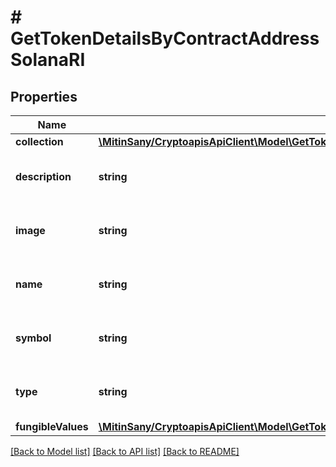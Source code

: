 # # GetTokenDetailsByContractAddressSolanaRI

## Properties

Name | Type | Description | Notes
------------ | ------------- | ------------- | -------------
**collection** | [**\MitinSany/CryptoapisApiClient\Model\GetTokenDetailsByContractAddressSolanaRICollection**](GetTokenDetailsByContractAddressSolanaRICollection.md) |  | [optional]
**description** | **string** | String representation of the token&#39;s description | [optional]
**image** | **string** | String representation of the token&#39;s image | [optional]
**name** | **string** | String representation of the token&#39;s name | [optional]
**symbol** | **string** | String representation of the token&#39;s symbol | [optional]
**type** | **string** | String representation of the token&#39;s type |
**fungibleValues** | [**\MitinSany/CryptoapisApiClient\Model\GetTokenDetailsByContractAddressSolanaRIFungibleValues**](GetTokenDetailsByContractAddressSolanaRIFungibleValues.md) |  | [optional]

[[Back to Model list]](../../README.md#models) [[Back to API list]](../../README.md#endpoints) [[Back to README]](../../README.md)
